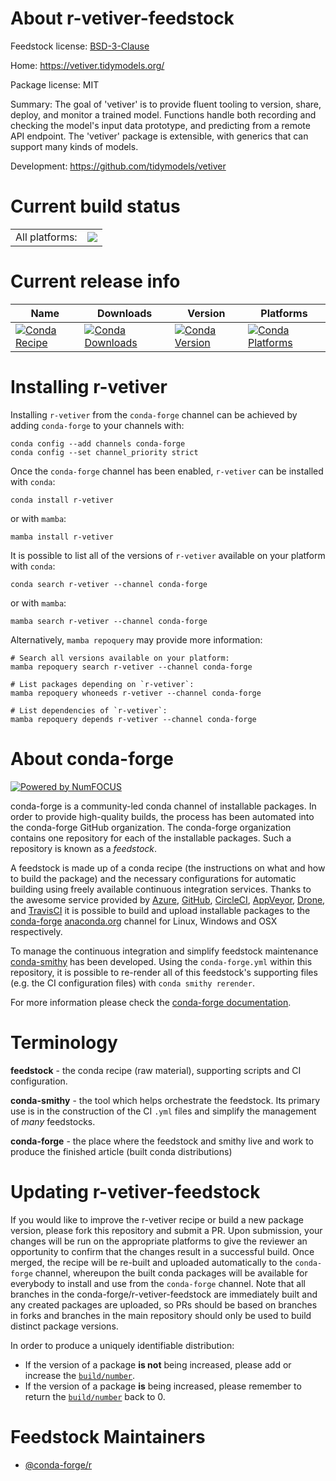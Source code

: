 About r-vetiver-feedstock
=========================

Feedstock license: [BSD-3-Clause](https://github.com/conda-forge/r-vetiver-feedstock/blob/main/LICENSE.txt)

Home: https://vetiver.tidymodels.org/

Package license: MIT

Summary: The goal of 'vetiver' is to provide fluent tooling to version, share, deploy, and monitor a trained model. Functions handle both recording and checking the model's input data prototype, and predicting from a remote API endpoint. The 'vetiver' package is extensible, with generics that can support many kinds of models.

Development: https://github.com/tidymodels/vetiver

Current build status
====================


<table><tr><td>All platforms:</td>
    <td>
      <a href="https://dev.azure.com/conda-forge/feedstock-builds/_build/latest?definitionId=15213&branchName=main">
        <img src="https://dev.azure.com/conda-forge/feedstock-builds/_apis/build/status/r-vetiver-feedstock?branchName=main">
      </a>
    </td>
  </tr>
</table>

Current release info
====================

| Name | Downloads | Version | Platforms |
| --- | --- | --- | --- |
| [![Conda Recipe](https://img.shields.io/badge/recipe-r--vetiver-green.svg)](https://anaconda.org/conda-forge/r-vetiver) | [![Conda Downloads](https://img.shields.io/conda/dn/conda-forge/r-vetiver.svg)](https://anaconda.org/conda-forge/r-vetiver) | [![Conda Version](https://img.shields.io/conda/vn/conda-forge/r-vetiver.svg)](https://anaconda.org/conda-forge/r-vetiver) | [![Conda Platforms](https://img.shields.io/conda/pn/conda-forge/r-vetiver.svg)](https://anaconda.org/conda-forge/r-vetiver) |

Installing r-vetiver
====================

Installing `r-vetiver` from the `conda-forge` channel can be achieved by adding `conda-forge` to your channels with:

```
conda config --add channels conda-forge
conda config --set channel_priority strict
```

Once the `conda-forge` channel has been enabled, `r-vetiver` can be installed with `conda`:

```
conda install r-vetiver
```

or with `mamba`:

```
mamba install r-vetiver
```

It is possible to list all of the versions of `r-vetiver` available on your platform with `conda`:

```
conda search r-vetiver --channel conda-forge
```

or with `mamba`:

```
mamba search r-vetiver --channel conda-forge
```

Alternatively, `mamba repoquery` may provide more information:

```
# Search all versions available on your platform:
mamba repoquery search r-vetiver --channel conda-forge

# List packages depending on `r-vetiver`:
mamba repoquery whoneeds r-vetiver --channel conda-forge

# List dependencies of `r-vetiver`:
mamba repoquery depends r-vetiver --channel conda-forge
```


About conda-forge
=================

[![Powered by
NumFOCUS](https://img.shields.io/badge/powered%20by-NumFOCUS-orange.svg?style=flat&colorA=E1523D&colorB=007D8A)](https://numfocus.org)

conda-forge is a community-led conda channel of installable packages.
In order to provide high-quality builds, the process has been automated into the
conda-forge GitHub organization. The conda-forge organization contains one repository
for each of the installable packages. Such a repository is known as a *feedstock*.

A feedstock is made up of a conda recipe (the instructions on what and how to build
the package) and the necessary configurations for automatic building using freely
available continuous integration services. Thanks to the awesome service provided by
[Azure](https://azure.microsoft.com/en-us/services/devops/), [GitHub](https://github.com/),
[CircleCI](https://circleci.com/), [AppVeyor](https://www.appveyor.com/),
[Drone](https://cloud.drone.io/welcome), and [TravisCI](https://travis-ci.com/)
it is possible to build and upload installable packages to the
[conda-forge](https://anaconda.org/conda-forge) [anaconda.org](https://anaconda.org/)
channel for Linux, Windows and OSX respectively.

To manage the continuous integration and simplify feedstock maintenance
[conda-smithy](https://github.com/conda-forge/conda-smithy) has been developed.
Using the ``conda-forge.yml`` within this repository, it is possible to re-render all of
this feedstock's supporting files (e.g. the CI configuration files) with ``conda smithy rerender``.

For more information please check the [conda-forge documentation](https://conda-forge.org/docs/).

Terminology
===========

**feedstock** - the conda recipe (raw material), supporting scripts and CI configuration.

**conda-smithy** - the tool which helps orchestrate the feedstock.
                   Its primary use is in the construction of the CI ``.yml`` files
                   and simplify the management of *many* feedstocks.

**conda-forge** - the place where the feedstock and smithy live and work to
                  produce the finished article (built conda distributions)


Updating r-vetiver-feedstock
============================

If you would like to improve the r-vetiver recipe or build a new
package version, please fork this repository and submit a PR. Upon submission,
your changes will be run on the appropriate platforms to give the reviewer an
opportunity to confirm that the changes result in a successful build. Once
merged, the recipe will be re-built and uploaded automatically to the
`conda-forge` channel, whereupon the built conda packages will be available for
everybody to install and use from the `conda-forge` channel.
Note that all branches in the conda-forge/r-vetiver-feedstock are
immediately built and any created packages are uploaded, so PRs should be based
on branches in forks and branches in the main repository should only be used to
build distinct package versions.

In order to produce a uniquely identifiable distribution:
 * If the version of a package **is not** being increased, please add or increase
   the [``build/number``](https://docs.conda.io/projects/conda-build/en/latest/resources/define-metadata.html#build-number-and-string).
 * If the version of a package **is** being increased, please remember to return
   the [``build/number``](https://docs.conda.io/projects/conda-build/en/latest/resources/define-metadata.html#build-number-and-string)
   back to 0.

Feedstock Maintainers
=====================

* [@conda-forge/r](https://github.com/conda-forge/r/)


<!-- dummy commit to enable rerendering -->


